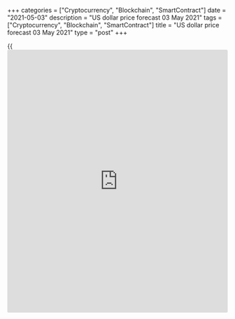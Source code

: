 +++
categories = ["Cryptocurrency", "Blockchain", "SmartContract"]
date = "2021-05-03"
description = "US dollar price forecast 03 May 2021"
tags = ["Cryptocurrency", "Blockchain", "SmartContract"]
title = "US dollar price forecast 03 May 2021"
type = "post"
+++

{{<iframe id="large-banner" src="https://www.bounty.group/#slide=17.0" width="100%" height="600" scrolling="no" style="border: 0px solid rgb(216, 221, 230); border-radius: 3px;">}}

2021-05-03

2021-05-03

Dollar fooled the bears. Forecast as of 03.05.2021Dmitri Demidenko

Will the euro-area economy catch up with the US amid the increase in the
vaccination rollouts? The answer to this question will determine the
EURUSD trend. Some [investor](https://www.fintechee.com/tutorial-for-forex-trading/investor-mode/)s doubt a soon euro-area economic rebound,
which resulted in the euro drop on the last day of April. Let us discuss
the Forex outlook and make up a [EURUSD][1] trading plan.

## Weekly US dollar fundamental forecast

The US dollar has again surprised the experts. In late 2020, most banks
and investment companies forecast the [EURUSD][1] growth to 1.25 in the
first quarter of 2021. However, slow vaccination in the EU and the
Treasury yields rally sent the euro down to 1.17. Many euro bulls turned
out to become bears. Once it happened, the major currency pair
immediately started rising. As a result, Commerzbank increased the
[EURUSD][1] forecast to 1.23 by the end of the year. Bloomberg
Intelligence sees the euro at $1.25 in late summer, and Citigroup – at
$1.275 by the end of the third quarter. The best dollar [daily](https://www.fintecher.org/2020/03/03/forex-trading-daily-strategy/) rally over
the past two months makes me think that experts could have been fooled
again!

At first sight, the primary reason the [EURUSD][1] crash on April 30 has
become the divergence in the economic growth. Especially since the US
continues reporting positive domestic data. Record growth in household
income (+ 21.1%), the highest increase in consumer spending since summer
2020 (+ 4.2%), acceleration of PCE to 2.3%, and stronger PMI data
confirm that the US economy is steadily expanding.

### Dynamics of GDP in euro area and USA



 _Source_ _: Financial Times_

I believe the reason is fear. Strong US domestic data made the EURUSD
buyers doubt that the idea of narrowing growth gap between the euro area
and the USA amid the vaccination acceleration in the EU will work out.
In the week ended April 27, hedge funds reduced euro shorts to the
lowest level since early March. Moreover, the risk reversals signaled
the highest optimism concerning the major currency pair since late
February. The US-Germany bond yields spread was narrowing, and banks
were improving the forecasts for the [EURUSD][1]. Forex traders were too
optimistic and they went down for it.

### US-Germany 10-year yield spread

 _Source_ _: Bloomberg_

The dollar rally was triggered by the statement of Dallas Federal
Reserve Bank President Robert Kaplan that it might be time to discuss
the QE tapering. Nevertheless, the Fed has repeatedly emphasized that it
should be patient, which limits the potential for the Treasury yields
rally in and the EURUSD correction. After all, whether US GDP will grow
to 6.5% in 2021 will depend on US consumer spending. US consumers seem
to be willing to invest in stocks rather than the economy. The share of
stocks in the financial assets of households reached 41%, the highest
ever. __

### Weekly[EURUSD][1] trading plan

I believe [investor](https://www.fintechee.com/tutorial-for-forex-trading/investor-mode/)s were too early to start selling the euro. Yes, the
price drop allowed to work out the trading idea of short-term
[EURUSD][1] sales at 1.209 suggested in the [previous article][2].
However, once the market stabilizes, it will be relevant to look for buy
entries. I suggest the first buy signal should be when the price
rebounds up from the supports at 1.198 and 1.193 or goes up above
1.2045.





## Price chart of EURUSD in real time mode

The content of this article reflects the author’s opinion and does not
necessarily reflect the official position of LiteForex. The material
published on this page is provided for informational purposes only and
should not be considered as the provision of investment advice for the
purposes of Directive 2004/39/EC.

Rate this article:

{{value}}

( {{count}} {{title}} )

   1. my.liteforex.com/trading/chart?symbol=EURUSD&returnUrl=true
   2. www.liteforex.com/blog/analysts-opinions/dollar-a-losing-streak-continues-forecast-as-of-30042021/